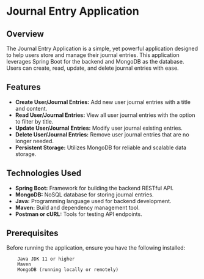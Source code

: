 
# Journal Entry Application

## Overview

The Journal Entry Application is a simple, yet powerful application designed to help users store and manage their journal entries. This application leverages Spring Boot for the backend and MongoDB as the database. Users can create, read, update, and delete journal entries with ease.

## Features

   - **Create User/Journal Entries:** Add new user journal entries with a title and content.
   - **Read User/Journal Entries:** View all user journal entries with the option to filter by title.
   - **Update User/Journal Entries:** Modify user journal existing entries.
   - **Delete User/Journal Entries:** Remove user journal entries that are no longer needed.
   - **Persistent Storage:** Utilizes MongoDB for reliable and scalable data storage.

## Technologies Used

   - **Spring Boot:** Framework for building the backend RESTful API.
   - **MongoDB:** NoSQL database for storing journal entries.
   - **Java:** Programming language used for backend development.
   - **Maven:** Build and dependency management tool.
   - **Postman or cURL:** Tools for testing API endpoints.


## Prerequisites

Before running the application, ensure you have the following installed:
```
    Java JDK 11 or higher
    Maven
    MongoDB (running locally or remotely)
```    
